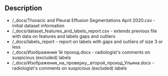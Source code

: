 ## Description

- /_docs/Thoracic and Pleural Effusion Segmentations April 2020.csv - initial dataset information
- /_docs/dataset_features_and_labels_report.csv - extends previous file with data on features and labels gaps and outliers
- /_docs/labels_report - report on labels with gaps and outliers of size 3 or less
- /_docs/Изображения 1й проход.docx - radiologist's comments on suspicious (excluded) labels
- /_docs/Изображения_на_проверку,_второй_проход_Ульяна.docx - radiologist's comments on suspicious (excluded) labels